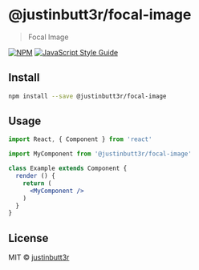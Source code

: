 # @justinbutt3r/focal-image

> Focal Image

[![NPM](https://img.shields.io/npm/v/@justinbutt3r/focal-image.svg)](https://www.npmjs.com/package/@justinbutt3r/focal-image) [![JavaScript Style Guide](https://img.shields.io/badge/code_style-standard-brightgreen.svg)](https://standardjs.com)

## Install

```bash
npm install --save @justinbutt3r/focal-image
```

## Usage

```jsx
import React, { Component } from 'react'

import MyComponent from '@justinbutt3r/focal-image'

class Example extends Component {
  render () {
    return (
      <MyComponent />
    )
  }
}
```

## License

MIT © [justinbutt3r](https://github.com/justinbutt3r)
